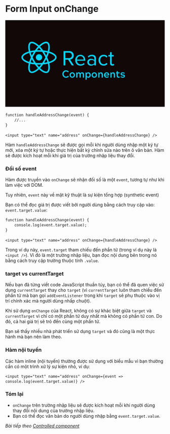 # Form Input onChange

![Create-HTML-1](images/ss17.jpg) 

```
function handleAddressChange(event) {
    //...
}

<input type="text" name="address" onChange={handleAddressChange} />
```

Hàm `handleAddressChange` sẽ được gọi mỗi khi người dùng nhập một ký tự mới, xóa một ký tự hoặc thực hiện bất kỳ chỉnh sửa nào trên ô văn bản. Hàm sẽ được kích hoạt mỗi khi giá trị của trường nhập liệu thay đổi.

### Đối số event

Hàm được truyền vào `onChange` sẽ nhận đối số là một `event`, tương tự như khi làm việc với DOM.

Tuy nhiên, `event` này về mặt kỹ thuật là sự kiện tổng hợp (synthetic event)

Bạn có thể đọc giá trị được viết bởi người dùng bằng cách truy cập vào: `event.target.value`:

```
function handleAddressChange(event) {
    console.log(event.target.value);
}

<input type="text" name="address" onChange={handleAddressChange} />
```

Trong ví dụ này, `event.target` tham chiếu đến phần tử (trong ví dụ này là `<input />`). Vì đó là một trường nhập liệu, bạn đọc nội dung bên trong nó bằng cách truy cập trường thuộc tính `.value`.

### target vs currentTarget

Nếu bạn đã từng viết code JavaScript thuần túy, bạn có thể đã quen việc sử dụng `currentTarget` thay cho `target` (vì `currentTarget` luôn tham chiếu đến phần tử mà bạn gọi `addEventListener` trong khi `target` sẽ phụ thuộc vào vị trí chính xác mà người dùng nhấp chuột).

Khi sử dụng `onChange` của React, không có sự khác biệt giữa `target` và `currentTarget` vì chỉ có một phần tử duy nhất mà không có phần tử con. Do đó, cả hai giá trị sẽ trỏ đến cùng một phần tử.

Bạn sẽ thấy nhiều nhà phát triển sử dụng `target` và đó cũng là một thực hành mà bạn nên làm theo.

### Hàm nội tuyến

Các hàm inline (nội tuyến) thường được sử dụng với biểu mẫu vì bạn thường cần có một trình xử lý sự kiện nhỏ, ví dụ:

```
<input type="text" name="address" onChange={event => console.log(event.target.value)} />
```

### Tóm lại

- `onChange` trên trường nhập liệu sẽ được kích hoạt mỗi khi người dùng thay đổi nội dung của trường nhập liệu.
- Bạn có thể đọc văn bản do người dùng nhập bằng `event.target.value`.

*Bài tiếp theo [Controlled component](/lesson/session/session_56_controlled_component.md)*